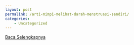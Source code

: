 ```yaml
---
layout: post
permalink: /arti-mimpi-melihat-darah-menstruasi-sendiri/
categories:
    - Uncategorized
---
```


[Baca Selengkapnya](/02)